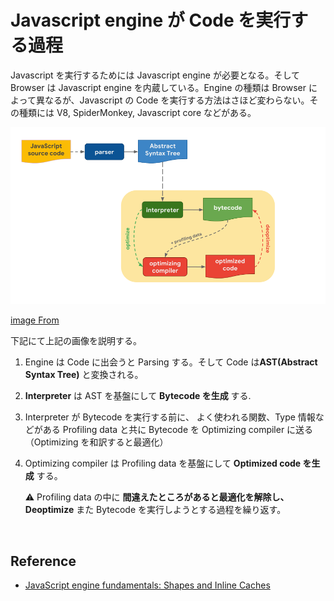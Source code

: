 # Javascript engine が Code を実行する過程

Javascript を実行するためには Javascript engine が必要となる。そして Browser は Javascript engine を内蔵している。Engine の種類は Browser によって異なるが、Javascript の Code を実行する方法はさほど変わらない。その種類には V8, SpiderMonkey, Javascript core などがある。

<img src="../../images/javascript/engine-overview.png">

[image From](https://mathiasbynens.be/notes/shapes-ics)

下記にて上記の画像を説明する。

1. Engine は Code に出会うと Parsing する。そして Code は**AST(Abstract Syntax Tree)** と変換される。
2. **Interpreter** は AST を基盤にして **Bytecode を生成** する.
3. Interpreter が Bytecode を実行する前に、 よく使われる関数、Type 情報などがある Profiling data と共に Bytecode を Optimizing compiler に送る（Optimizing を和訳すると最適化）
4. Optimizing compiler は Profiling data を基盤にして **Optimized code を生成** する。

    ⚠ Profiling data の中に **間違えたところがあると最適化を解除し、Deoptimize** また Bytecode を実行しようとする過程を繰り返す。

<br>

## Reference

-   [JavaScript engine fundamentals: Shapes and Inline Caches](https://mathiasbynens.be/notes/shapes-ics)
